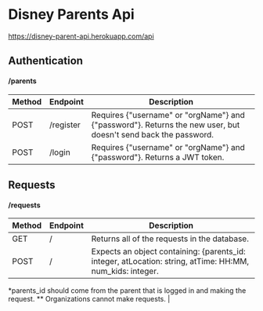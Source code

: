 # Disney Parents Api

https://disney-parent-api.herokuapp.com/api

## Authentication

#### /parents

| Method | Endpoint  | Description                                                                                                    |
| ------ | --------- | -------------------------------------------------------------------------------------------------------------- |
| POST   | /register | Requires {"username" or "orgName"} and {"password"}. Returns the new user, but doesn't send back the password. |
| POST   | /login    | Requires {"username" or "orgName"} and {"password"}. Returns a JWT token.                                      |

## Requests

#### /requests

| Method | Endpoint | Description                                                                                               |
| ------ | -------- | --------------------------------------------------------------------------------------------------------- |
| GET    | /        | Returns all of the requests in the database.                                                              |
| POST   | /        | Expects an object containing: {parents_id: integer, atLocation: string, atTime: HH:MM, num_kids: integer. |

\*parents_id should come from the parent that is logged in and making the request.
\*\* Organizations cannot make requests. |
